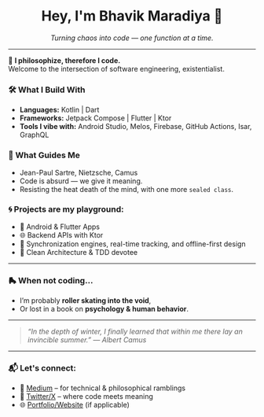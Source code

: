 <h1 align="center">Hey, I'm Bhavik Maradiya 👋</h1>

<p align="center">
  <em>
    Turning chaos into code — one function at a time.
  </em>
</p>


---

🧠 **I philosophize, therefore I code.**  
Welcome to the intersection of software engineering, existentialist.

### 🛠 What I Build With
- **Languages:** Kotlin | Dart 
- **Frameworks:** Jetpack Compose | Flutter | Ktor
- **Tools I vibe with:** Android Studio, Melos, Firebase, GitHub Actions, Isar, GraphQL

### 🧭 What Guides Me
- Jean-Paul Sartre, Nietzsche, Camus
- Code is absurd — we give it meaning.
- Resisting the heat death of the mind, with one more `sealed class`.

### 🌀 Projects are my playground:
- 📱 Android & Flutter Apps  
- 🌐 Backend APIs with Ktor  
- 🔁 Synchronization engines, real-time tracking, and offline-first design  
- 🧪 Clean Architecture & TDD devotee

---

### 🛼 When not coding...
- I’m probably **roller skating into the void**,  
- Or lost in a book on **psychology & human behavior**.

---

> _“In the depth of winter, I finally learned that within me there lay an invincible summer.” — Albert Camus_

---

### 📬 Let's connect:
- 🧠 [Medium](https://medium.com/@yourusername) – for technical & philosophical ramblings  
- 💬 [Twitter/X](https://twitter.com/yourusername) – where code meets meaning  
- 🌐 [Portfolio/Website](https://yourwebsite.com) (if applicable)

